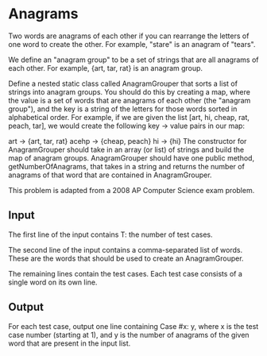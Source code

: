 # Anagrams
Two words are anagrams of each other if you can rearrange the letters of one word to create the other. For example, "stare" is an anagram of "tears".

We define an "anagram group" to be a set of strings that are all anagrams of each other. For example, {art, tar, rat} is an anagram group.

Define a nested static class called AnagramGrouper that sorts a list of strings into anagram groups. You should do this by creating a map, where the value is a set of words that are anagrams of each other (the "anagram group"), and the key is a string of the letters for those words sorted in alphabetical order. For example, if we are given the list [art, hi, cheap, rat, peach, tar], we would create the following key -> value pairs in our map:


art -> {art, tar, rat}
acehp -> {cheap, peach}
hi -> {hi}
The constructor for AnagramGrouper should take in an array (or list) of strings and build the map of anagram groups. AnagramGrouper should have one public method, getNumberOfAnagrams, that takes in a string and returns the number of anagrams of that word that are contained in AnagramGrouper.

This problem is adapted from a 2008 AP Computer Science exam problem.
## Input
The first line of the input contains T: the number of test cases.

The second line of the input contains a comma-separated list of words. These are the words that should be used to create an AnagramGrouper.

The remaining lines contain the test cases. Each test case consists of a single word on its own line.

## Output
For each test case, output one line containing Case #x: y, where x is the test case number (starting at 1), and y is the number of anagrams of the given word that are present in the input list.
